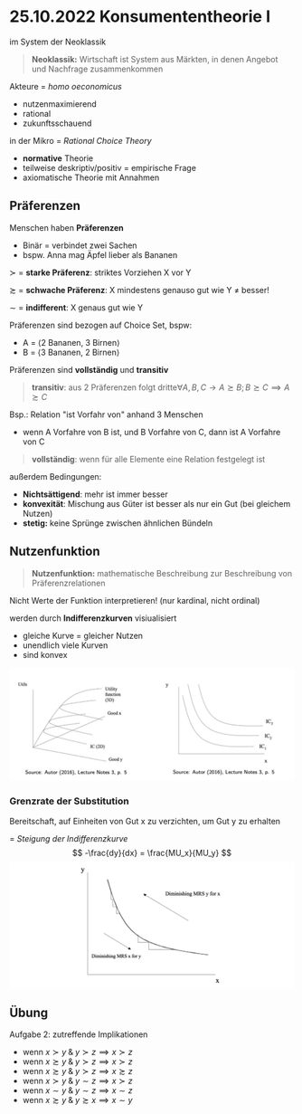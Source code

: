 # 25.10.2022 Konsumententheorie I

im System der Neoklassik

> **Neoklassik:** Wirtschaft ist System aus Märkten, in denen Angebot und Nachfrage zusammenkommen

Akteure = *homo oeconomicus*

- nutzenmaximierend
- rational
- zukunftsschauend

in der Mikro = *Rational Choice Theory*

- **normative** Theorie
- teilweise deskriptiv/positiv = empirische Frage
- axiomatische Theorie mit Annahmen

## Präferenzen

Menschen haben **Präferenzen**

- Binär = verbindet zwei Sachen
- bspw. Anna mag Äpfel lieber als Bananen

$\succ$ = **starke Präferenz**: striktes Vorziehen X vor Y

$\succsim$ = **schwache Präferenz**: X mindestens genauso gut wie Y $\neq$ besser!

$\sim$ = **indifferent**: X genaus gut wie Y

Präferenzen sind bezogen auf Choice Set, bspw:

- A = $\left\langle \text{2 Bananen, 3 Birnen} \right\rangle$
- B = $\left\langle \text{3 Bananen, 2 Birnen} \right\rangle$



Präferenzen sind **vollständig** und **transitiv**

> **transitiv**: aus 2 Präferenzen folgt dritte$\forall A,B,C \to A \succsim B; B\succsim C \implies A \succsim C$

Bsp.: Relation "ist Vorfahr von" anhand 3 Menschen

- wenn A Vorfahre von B ist, und B Vorfahre von C, dann ist A Vorfahre von C

> **vollständig**: wenn für alle Elemente eine Relation festgelegt ist

außerdem Bedingungen:

- **Nichtsättigend**: mehr ist immer besser
- **konvexität**: Mischung aus Güter ist besser als nur ein Gut (bei gleichem Nutzen)
- **stetig:** keine Sprünge zwischen ähnlichen Bündeln

## Nutzenfunktion

> **Nutzenfunktion:** mathematische Beschreibung zur Beschreibung von Präferenzrelationen

Nicht Werte der Funktion interpretieren! (nur kardinal, nicht ordinal)

werden durch **Indifferenzkurven** visiualisiert

- gleiche Kurve = gleicher Nutzen
- unendlich viele Kurven
- sind konvex

![img](../images/2022-10-26_00-03-38.jpg)

### Grenzrate der Substitution

Bereitschaft, auf Einheiten von Gut x zu verzichten, um Gut y zu erhalten

= *Steigung der Indifferenzkurve*
$$
-\frac{dy}{dx} = \frac{MU_x}{MU_y}
$$
![img](../images/2022-10-26_13-06-42.jpg)

## Übung

Aufgabe 2: zutreffende Implikationen

- wenn $x \succ y \; \& \; y \succ z \implies x \succ z$
- wenn $x \succsim y \; \& \; y \succ z \implies x \succ z$
- wenn $x \succsim y \; \& \; y \succ z \implies x \succsim z$
- wenn $x \succ y \; \& \; y \sim z \implies x \succ z$
- wenn $x \sim y \; \& \; y \sim z \implies x \sim z$
- wenn $x \succsim y \; \& \; y \succsim x \implies x \sim y$

